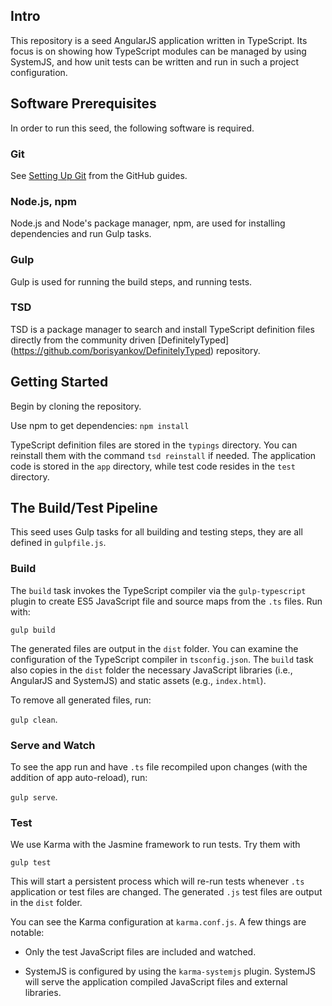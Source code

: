 ## Intro

This repository is a seed AngularJS application written in TypeScript. Its focus is on showing how TypeScript modules can be managed by using SystemJS, and how unit tests can be written and run in such a project configuration.

## Software Prerequisites

In order to run this seed, the following software is required.

### Git

See [Setting Up Git](https://help.github.com/articles/set-up-git/) from the GitHub guides.

### Node.js, npm

Node.js and Node's package manager, npm, are used for installing dependencies and run Gulp tasks.

### Gulp

Gulp is used for running the build steps, and running tests.

### TSD

TSD is a package manager to search and install TypeScript definition files directly from the community driven [DefinitelyTyped] (https://github.com/borisyankov/DefinitelyTyped) repository.

## Getting Started

Begin by cloning the repository.

Use npm to get dependencies: `npm install`

TypeScript definition files are stored in the `typings` directory. You can reinstall them with the command `tsd reinstall` if needed. The application code is stored in the `app` directory, while test code resides in the `test` directory.
 
## The Build/Test Pipeline

This seed uses Gulp tasks for all building and testing steps, they are all defined in `gulpfile.js`.
 
### Build

The `build` task invokes the TypeScript compiler via the `gulp-typescript` plugin to create ES5 JavaScript file and source maps from the `.ts` files. Run with:

`gulp build`

The generated files are output in the `dist` folder. You can examine the configuration of the TypeScript compiler in `tsconfig.json`. The `build` task also copies in the `dist` folder the necessary JavaScript libraries (i.e., AngularJS and SystemJS) and static assets (e.g., `index.html`).

To remove all generated files, run:

`gulp clean`.

### Serve and Watch

To see the app run and have `.ts` file recompiled upon changes (with the addition of app auto-reload), run:

`gulp serve`.

### Test

We use Karma with the Jasmine framework to run tests. Try them with

`gulp test`

This will start a persistent process which will re-run tests whenever `.ts` application or test files are changed. The generated `.js` test files are output in the `dist` folder. 

You can see the Karma configuration at `karma.conf.js`. A few things are notable:

* Only the test JavaScript files are included and watched.

* SystemJS is configured by using the `karma-systemjs` plugin. SystemJS will serve the application compiled JavaScript files and external libraries.

